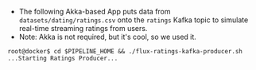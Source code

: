 * The following Akka-based App puts data from `datasets/dating/ratings.csv` onto the `ratings` Kafka topic to simulate real-time streaming ratings from users.  
* Note:  Akka is not required, but it's cool, so we used it.
```
root@docker$ cd $PIPELINE_HOME && ./flux-ratings-kafka-producer.sh
...Starting Ratings Producer...
```